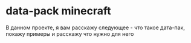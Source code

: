 # data-pack minecraft
В данном проекте, я вам расскажу следующее - что такое дата-пак, покажу примеры и расскажу что нужно для него
